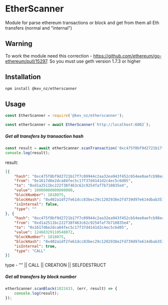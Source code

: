 # EtherScanner

 Module for parse ethereum transactions or block and get from them all Eth transfers (normal and "internal")

## Warning
To work the module need this correction - https://github.com/ethereum/go-ethereum/pull/15297.
So you must use geth version 1.7.3 or higher


## Installation

```bash
npm install @kev_nz/etherscanner
```

## Usage

```js
const EtherScanner = require('@kev_nz/etherscanner');

const etherScanner = await EtherScanner(`http://localhost:6082`);

```

##### Get all transfers by transaction hash
```js
const result = await etherScanner.scanTransaction('0xc475f8bf9d2721b17f7c09944c2aa32ea943f452cb54ee0aefcb98ead0735274');
console.log(result);
```

result:
```json
[{
	"hash": "0xc475f8bf9d2721b17f7c09944c2aa32ea943f452cb54ee0aefcb98ead0735274",
	"from": "0x1617d6e2dca84fec5c17f37d4141d2c4ec5c6d05",
	"to": "0xd1a2511bc222f38f463c62c9254faf7b710835e4",
	"value": 10000000000000000,
	"blockNumber": 1818075,
	"blockHash": "0x402a1df2fe61dcc83bec29c1202938e2fd739d97e614dbab351561dc04b01cd3",
	"isInternal": false,
	"type": ""
}, {
	"hash": "0xc475f8bf9d2721b17f7c09944c2aa32ea943f452cb54ee0aefcb98ead0735274",
	"from": "0xd1a2511bc222f38f463c62c9254faf7b710835e4",
	"to": "0x1617d6e2dca84fec5c17f37d4141d2c4ec5c6d05",
	"value": 12468329110548072,
	"blockNumber": 1818075,
	"blockHash": "0x402a1df2fe61dcc83bec29c1202938e2fd739d97e614dbab351561dc04b01cd3",
	"isInternal": true,
	"type": "CALL"
}]

```
type - "" || CALL || CREATION || SELFDESTRUCT

##### Get all transfers by block number
```js
etherScanner.scanBlock(1822433, (err, result) => {
	console.log(result);
});
```

